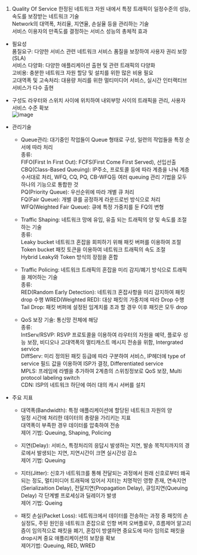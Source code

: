 1. Quality Of Service
  한정된 네트워크 자원 내에서 특정 트래픽이 일정수준의 성능, 속도를 보장받는 네트워크 기술     
  Network의 대역폭, 처리율, 지연율, 손실율 등을 관리하는 기술     
  서비스 이용자의 만족도를 결정하는 서비스 성능의 총체적 효과     
       
  - 필요성    
    품질요구: 다양한 서비스 관련 네트워크 서비스 품질을 보장하여 사용자 권리 보장(SLA)     
    서비스 다양화: 다양한 애플리케이션 출현 및 관련 트래픽의 다양화    
    고비용: 충분한 네트워크 자원 할당 및 설치를 위한 많은 비용 필요     
    고대역폭 및 고속처리: 대용량 처리를 위한 멀티미디어 서비스, 실시간 인터랙티브 서비스가 다수 출현      
       
  - 구성도
    라우터와 스위치 사이에 위치하여 내외부망 사이의 트래픽을 관리, 사용자 서비스 수준 확보               
    ![image](https://github.com/user-attachments/assets/f49df7b4-d54e-4020-a449-98f87ca9c4f8)

  - 관리기술      
    * Queue관리: 대기중인 작업들이 Queue 형태로 구성, 일련의 작업들을 특정 순서에 따라 처리       
      종류:            
            FIFO(First In First Out): FCFS(First Come First Served), 선입선출
            CBQ(Class-Based Queuing): IP주소, 프로토콜 등에 따라 계층을 나눠 계층수서대로 처리, WFQ, CQ, PQ, CB-WFQ등 여러 queuing 관리 기법을 모두 하나의 기능으로 통합한 것       
            PQ(Priority Queue): 우선순위에 따라 개별 큐 처리                   
            FQ(Fair Queue): 개별 큐를 공정하게 라운드로빈 방식으로 처리         
            WFQ(Weighted Fair Queue): 큐에 특정 가중치를 둔 FQ의 변형
           
    * Traffic Shaping: 네트워크 망에 유입, 유출 되는 트래픽의 양 및 속도를 조절하는 기술               
      종류:           
            Leaky bucket 네트워크 혼잡을 회피하기 위해 패킷 버퍼를 이용하여 조절               
            Token bucket 패킷 토큰을 이용하여 네트워크 트래픽의 속도 조절        
            Hybrid Leaky와 Token 방식의 장점을 혼합         
        
    * Traffic Policing: 네트워크 트래픽의 혼잡을 미리 감지/폐기 방식으로 트래픽을 제어하는 기술                 
      종류:            
            RED(Random Early Detection): 네트워크 혼잡사항을 미리 감지하여 패킷 drop 수행
            WRED(Weighted RED): 대상 패킷의 가중치에 따라 Drop 수행
            Tail Drop: 패킷 버퍼에 설정된 임계치를 초과 할 경우 이후 패킷은 모두 drop
           
    * QoS 보장 기술: 통신망 전체에 해당         
      종류:                
            IntServ/RSVP: RSVP 프로토콜을 이용하여 라우터의 자원을 예약, 플로우 성능 보장, 비디오나 고대역폭의 멀티캐스트 메시지 전송을 위함, Intergrated service           
            DiffServ: 미리 정의된 패킷 등급에 따라 구분하여 서비스, IP헤더에 type of service 필드 값을 이용하여 ISP가 결정, Differentiated service            
            MPLS: 프레임에 라벨을 추가하여 2계층의 스위칭정보로 QoS 보장, Multi protocol labeling switch            
            CDN: ISP의 네트워크 하단에 여러 대의 캐시 서버를 설치            

  - 주요 지표     
    * 대역폭(Bandwidth): 특정 애플리케이션에 할당된 네트워크 자원의 양       
              일정 시간에 처리한 데이터의 총량을 가리키는 지표            
              대역폭이 부족한 경우 데이터를 압축하여 전송       
      제어 기법: Queuing, Shaping, Policing               
             
    * 지연(Delay): 서비스, 특정처리의 응답시 발생하는 지연, 발송 목적지까지의 경로에서 발생되는 지연, 지연시간이 크면 실시간성 감소   
      제어 기법: Queuing           
                  
    * 지터(Jitter): 신호가 네트워크를 통해 전달되는 과정에서 원래 신호로부터 왜곡되는 정도, 멀티미디어 트래픽에 있어서 지터는 치명적인 영향 존재, 연속지연(Serializaition Delay), 전달지연(Propagation Delay), 큐잉지연(Queuing Delay) 각 단계별 프로세싱과 딜레이가 발생       
      제어 기법: Queing     
      
    * 패킷 손실(Packet Loss): 네트워크에서 데이터를 전송하는 과정 중 패킷의 손실정도, 주된 원인응 네트워크 혼잡으로 인항 버퍼 오버플로우, 흐름제어 알고리즘이 임의적으로 패킷을 폐기, 혼잡이 방샐하면 중요도에 따라 임의로 패킷을 drop시켜 중요 애플리케이션의 보장을 확보   
     제어기법: Queuing, RED, WRED      
    
    
